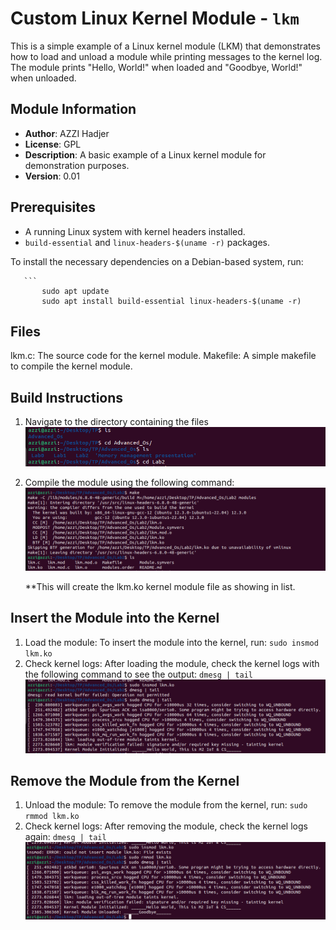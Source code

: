 # Custom Linux Kernel Module - `lkm`

This is a simple example of a Linux kernel module (LKM) that demonstrates how to load and unload a module while printing messages to the kernel log. The module prints "Hello, World!" when loaded and "Goodbye, World!" when unloaded.

## Module Information

- **Author**: AZZI Hadjer
- **License**: GPL
- **Description**: A basic example of a Linux kernel module for demonstration purposes.
- **Version**: 0.01

## Prerequisites

- A running Linux system with kernel headers installed.
- `build-essential` and `linux-headers-$(uname -r)` packages.


To install the necessary dependencies on a Debian-based system, run:

       ```
           sudo apt update
           sudo apt install build-essential linux-headers-$(uname -r)


## Files

lkm.c: The source code for the kernel module.
Makefile: A simple makefile to compile the kernel module.

## Build Instructions
1. Navigate to the directory containing the files
   ![navigate to dir ](images/acc_path.png)

2. Compile the module using the following command:
    ![make command ](images/make.png)

   **This will create the lkm.ko kernel module file as showing in list.

## Insert the Module into the Kernel
1. Load the module: To insert the module into the kernel, run: `sudo insmod lkm.ko`
2. Check kernel logs: After loading the module, check the kernel logs 
    with the following command to see the output:  `dmesg | tail
`
    ![make command ](images/insmod.png)

## Remove the Module from the Kernel
1. Unload the module: To remove the module from the kernel, run:  `sudo rmmod lkm.ko`
2. Check kernel logs: After removing the module, check the kernel logs 
    again:   `dmesg | tail
`
    ![make command ](images/rmmod.png)


   
   







